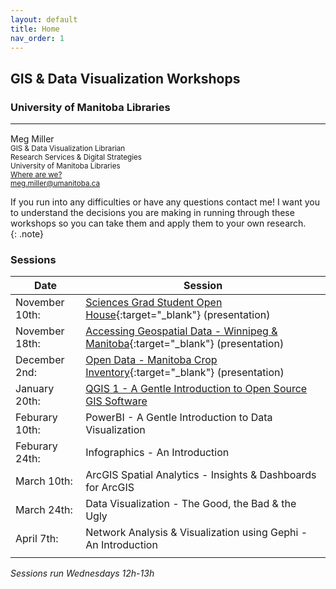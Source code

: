 ```yaml
---
layout: default
title: Home
nav_order: 1
---
```

## GIS & Data Visualization Workshops
### University of Manitoba Libraries

___


Meg Miller <a href='https://github.com/meginwinnipeg' target='_blank'><img src='content/img/GitHub-Mark-custom.svg' style='width:15px; padding:0; border:none !important;'></a>    
<small>GIS & Data Visualization Librarian  
Research Services & Digital Strategies  
University of Manitoba Libraries  
[Where are we?](content/land-acknowledgement)  
[meg.miller@umanitoba.ca](mailto:meg.miller@umanitoba.ca)  
</small>


If you run into any difficulties or have any questions contact me! I want you to understand the decisions you are making in running through these workshops so you can take them and apply them to your own research.  
{: .note}


### Sessions

| Date | Session |
|-|-|
| November 10th: | [Sciences Grad Student Open House](https://meginwinnipeg.github.io/slides/sgsoh_w2020.html){:target="_blank"} (presentation) |
| November 18th: | [Accessing Geospatial Data - Winnipeg & Manitoba](https://meginwinnipeg.github.io/slides/mod_w2020.html){:target="_blank"} (presentation) |
| December 2nd:  | [Open Data - Manitoba Crop Inventory](https://meginwinnipeg.github.io/slides/aci_w2020.html){:target="_blank"} (presentation) |
| January 20th: | [QGIS 1 - A Gentle Introduction to Open Source GIS Software](https://meginwinnipeg.github.io/workshops/content/handson/qgis-1/content/introductionq.html) |
| Feburary 10th: | PowerBI - A Gentle Introduction to Data Visualization |
| Feburary 24th: | Infographics - An Introduction |
| March 10th: | ArcGIS Spatial Analytics - Insights & Dashboards for ArcGIS |
| March 24th: | Data Visualization - The Good, the Bad & the Ugly |
| April 7th: | Network Analysis & Visualization using Gephi - An Introduction |
|  |  |


*Sessions run Wednesdays 12h-13h*
